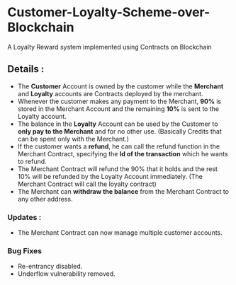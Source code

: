 # Customer-Loyalty-Scheme-over-Blockchain
A Loyalty Reward system implemented using Contracts on Blockchain

## Details :
* The **Customer** Account is owned by the customer while the **Merchant** and **Loyalty** accounts are Contracts deployed by the merchant.
* Whenever the customer makes any payment to the Merchant, **90%** is stored in the Merchant Account and the remaining **10%** is sent to the Loyalty account.
* The balance in the **Loyalty** Account can be used by the Customer to **only pay to the Merchant** and for no other use. (Basically Credits that can be spent only with the Merchant.)
* If the customer wants a **refund**, he can call the refund function in the Merchant Contract, specifying the **Id of the transaction** which he wants to refund.
* The Merchant Contract will refund the 90% that it holds and the rest 10% will be refunded by the Loyalty Account immediately. (The Merchant Contract will call the loyalty contract)
* The Merchant can **withdraw the balance** from the Merchant Contract to any other address.

### Updates :
* The Merchant Contract can now manage multiple customer accounts.
### Bug Fixes
* Re-entrancy disabled.
* Underflow vulnerability removed.

